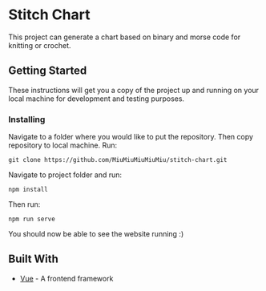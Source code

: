 # Stitch Chart

This project can generate a chart based on binary and morse code for knitting or crochet.

## Getting Started

These instructions will get you a copy of the project up and running on your local machine for development and testing purposes.

### Installing

Navigate to a folder where you would like to put the repository. Then copy repository to local machine. Run:

```
git clone https://github.com/MiuMiuMiuMiuMiu/stitch-chart.git
```

Navigate to project folder and run:
```
npm install
```

Then run:
```
npm run serve
```

You should now be able to see the website running :)

## Built With
* [Vue](https://vuejs.org/) - A frontend framework
